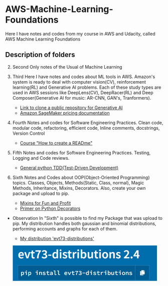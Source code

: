 # AWS-Machine-Learning-Foundations
Here I have notes and codes from my course in AWS and Udacity, called AWS Machine Learning Foundations

## Description of folders

2. Second
 Only notes of the Usual of Machine Learning
 
3. Third
Here I have notes and codes about ML tools in AWS. Amazon's system is ready to deal with computer vision(CV), reinforcement learning(RL) and Generative AI problems. Each of these study types are used in AWS sessions like DeepLens(CV), DeepRacer(RL) and Deep Composer(Generative AI for music: AR-CNN, GAN's, Tranformers).
   - [Link to clone a public repository for Generative AI](https://github.com/aws-samples/aws-deepcomposer-samples)
   - [Amazon SageMaker pricing documentation](https://aws.amazon.com/pt/sagemaker/pricing/) 

4. Fourth
Notes and codes for Software Engineering Practices. Clean code, modular code, refactoring, efficient code, Inline comments, docstrings, Version Control
   - [Course "How to create a READme"](https://classroom.udacity.com/courses/ud777)

5. Fifth
Notes and codes for Software Engineering Practices. Testing, Logging and Code reviews. 
   - [General python TDD(Test-Driven Development)](http://docs.python-guide.org/en/latest/writing/tests/)

6. Sixth
Notes and Codes about OOP(Object-Oriented Programming) topics. Classes, Objects, Methods(Static, Class, normal), Magic Methods, Inheritance, Mixins, Decorators. Also, create your own package and upload to pip.
   - [Mixins for Fun and Profit](https://easyaspython.com/mixins-for-fun-and-profit-cb9962760556)
   - [Primer on Python Decorators](https://realpython.com/primer-on-python-decorators/)

- Observation
In "Sixth" is possible to find my Package that was upload to pip. My distribution handles both gaussian and binomial distributions, performing accounts and graphs for each of them.

   - [My distribution 'evt73-distributions'](https://pypi.org/project/evt73-distributions/)


   ![alt text](https://github.com/evertonmendes/AWS-Machine-Learning-Foundations/blob/main/Distribution.png)

